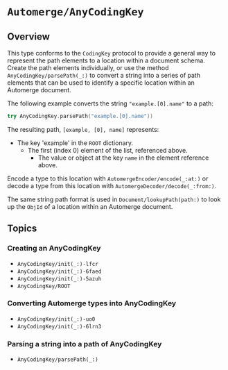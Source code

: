 # ``Automerge/AnyCodingKey``

## Overview

This type conforms to the `CodingKey` protocol to provide a general way to represent the path elements to a location within a document schema.
Create the path elements individually, or use the method ``AnyCodingKey/parsePath(_:)`` to convert a string into a series of path elements that can be used to identify a specific location within an Automerge document.

The following example converts the string `"example.[0].name"` to a path: 

```swift
try AnyCodingKey.parsePath("example.[0].name"))
```

The resulting path, `[example, [0], name]` represents: 
- The key 'example' in the ``ROOT`` dictionary.
  - The first (index 0) element of the list, referenced above.
    - The value or object at the key `name` in the element reference above.

Encode a type to this location with ``AutomergeEncoder/encode(_:at:)`` or decode a type from this location with ``AutomergeDecoder/decode(_:from:)``.

The same string path format is used in ``Document/lookupPath(path:)`` to look up the ``ObjId`` of a location within an Automerge document.

## Topics

### Creating an AnyCodingKey

- ``AnyCodingKey/init(_:)-lfcr``
- ``AnyCodingKey/init(_:)-6faed``
- ``AnyCodingKey/init(_:)-5azuh``
- ``AnyCodingKey/ROOT``

### Converting Automerge types into AnyCodingKey

- ``AnyCodingKey/init(_:)-uo0``
- ``AnyCodingKey/init(_:)-6lrn3``

### Parsing a string into a path of AnyCodingKey

- ``AnyCodingKey/parsePath(_:)``
